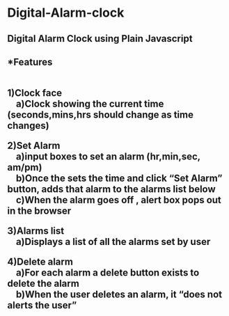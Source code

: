 # Digital-Alarm-clock
<h2>Digital Alarm Clock using Plain Javascript <h2/>



*Features

<br />1)Clock face <br />
     &nbsp; &nbsp;  a)Clock showing the current time (seconds,mins,hrs should change as time changes)

2)Set Alarm
 <br />  &nbsp; &nbsp; a)input boxes to set an alarm (hr,min,sec, am/pm)
 <br />  &nbsp; &nbsp; b)Once the sets the time and click “Set Alarm” button, adds that alarm to the alarms list below
 <br />  &nbsp; &nbsp; c)When the alarm goes off , alert box pops out in the browser

3)Alarms list
<br />  &nbsp; &nbsp;  a)Displays a list of all the alarms set by user

4)Delete alarm
<br />  &nbsp; &nbsp;  a)For each alarm a delete button exists to delete the alarm
 <br />  &nbsp; &nbsp; b)When the user deletes an alarm, it “does not alerts the user”
 
